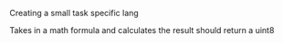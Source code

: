 Creating a small task specific lang

Takes in a math formula and calculates the result
should return a uint8 
